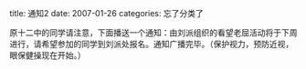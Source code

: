 title: 通知2
date: 2007-01-26
categories: 忘了分类了

原十二中的同学请注意，下面播送一个通知：由刘派组织的看望老屈活动将于下周进行，请希望参加的同学到刘派处报名。通知广播完毕。（保护视力，预防近视，眼保健操现在开始。）
